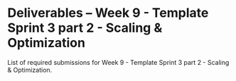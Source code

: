 # Deliverables – Week 9 - Template Sprint 3 part 2 - Scaling & Optimization

List of required submissions for Week 9 - Template Sprint 3 part 2 - Scaling & Optimization.